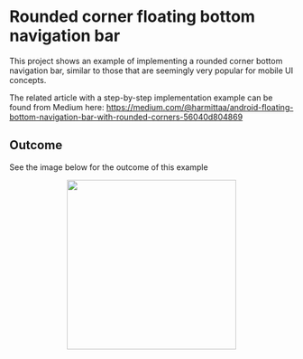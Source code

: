 # Rounded corner floating bottom navigation bar

This project shows an example of implementing a rounded corner bottom navigation bar, similar to those that are seemingly very
popular for mobile UI concepts.

The related article with a step-by-step implementation example can be found from Medium here:
https://medium.com/@harmittaa/android-floating-bottom-navigation-bar-with-rounded-corners-56040d804869

## Outcome

See the image below for the outcome of this example

<p align="center">
  <img src="https://raw.githubusercontent.com/harmittaa/CoolBottomNavigationBar/master/screens/outcome.png" width="300">
</p>
